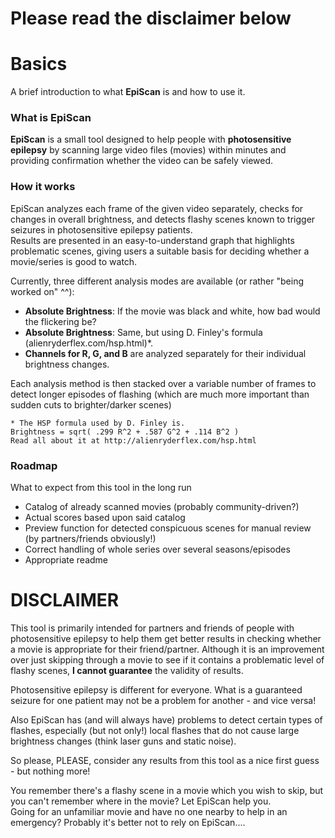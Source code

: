 # Please read the disclaimer below


# Basics
A brief introduction to what **EpiScan** is and how to use it.

### What is EpiScan
**EpiScan** is a small tool designed to help people with **photosensitive epilepsy** by scanning large video files (movies) within minutes and providing confirmation whether the video can be safely viewed.

### How it works
EpiScan analyzes each frame of the given video separately, checks for changes in overall brightness, and detects flashy scenes known to trigger seizures in photosensitive epilepsy patients.\
Results are presented in an easy-to-understand graph that highlights problematic scenes, giving users a suitable basis for deciding whether a movie/series is good to watch.

Currently, three different analysis modes are available (or rather "being worked on" ^^):
- **Absolute Brightness**: If the movie was black and white, how bad would the flickering be?
- **Absolute Brightness**: Same, but using D. Finley's formula (alienryderflex.com/hsp.html)*.
- **Channels for R, G, and B** are analyzed separately for their individual brightness changes.

Each analysis method is then stacked over a variable number of frames to detect longer episodes of flashing (which are much more important than sudden cuts to brighter/darker scenes)
```
* The HSP formula used by D. Finley is.
Brightness = sqrt( .299 R^2 + .587 G^2 + .114 B^2 )
Read all about it at http://alienryderflex.com/hsp.html
```

### Roadmap
What to expect from this tool in the long run
- Catalog of already scanned movies (probably community-driven?)
- Actual scores based upon said catalog
- Preview function for detected conspicuous scenes for manual review (by partners/friends obviously!)
- Correct handling of whole series over several seasons/episodes
- Appropriate readme

# DISCLAIMER
This tool is primarily intended for partners and friends of people with photosensitive epilepsy to help them get better results in checking whether a movie is appropriate for their friend/partner.
Although it is an improvement over just skipping through a movie to see if it contains a problematic level of flashy scenes, **I cannot guarantee** the validity of results.

Photosensitive epilepsy is different for everyone. What is a guaranteed seizure for one patient may not be a problem for another - and vice versa!

Also EpiScan has (and will always have) problems to detect certain types of flashes, especially (but not only!) local flashes that do not cause large brightness changes (think laser guns and static noise).

So please, PLEASE, consider any results from this tool as a nice first guess - but nothing more!

You remember there's a flashy scene in a movie which you wish to skip, but you can't remember where in the movie? Let EpiScan help you.\
Going for an unfamiliar movie and have no one nearby to help in an emergency? Probably it's better not to rely on EpiScan....

